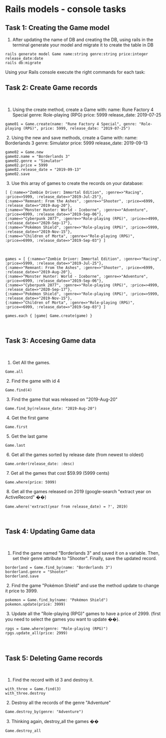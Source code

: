 # Rails models - console tasks

## Task 1: Creating the Game model

1. After updating the name of DB and creating the DB, using rails in the terminal generate your model and migrate it to create the table in DB

```
rails generate model Game name:string genre:string price:integer release_date:date​
rails db:migrate
```

Using your Rails console execute the right commands for each task:
​
## Task 2: Create Game records
​
1. Using the create method, create a Game with:
    name: Rune Factory 4 Special
    genre: Role-playing (RPG)
    price: 5999
    release_date: 2019-07-25
​
```
game01 = Game.create(name: "Rune Factory 4 Special", genre: "Role-playing (RPG)", price: 5999, release_date: "2019-07-25")
```
​
2. Using the new and save methods, create a Game with:
    name: Borderlands 3
    genre: Simulator
    price: 5999
    release_date: 2019-09-13
​
```
game02 = Game.new
game02.name = "Borderlands 3"
game02.genre = "Simulator"
game02.price = 5999
game02.release_date = "2019-09-13"
game02.save
```
​
3. Use this array of games to create the records on your database:
```
[ {:name=>"Zombie Driver: Immortal Edition", :genre=>"Racing", :price=>5999, :release_date=>"2019-Jul-25"},
{:name=>"Remnant: From the Ashes", :genre=>"Shooter", :price=>6999, :release_date=>"2019-Aug-20"},
{:name=>"Monster Hunter: World - Iceborne", :genre=>"Adventure", :price=>6999, :release_date=>"2019-Sep-06"},
{:name=>"Cyberpunk 2077", :genre=>"Role-playing (RPG)", :price=>4999, :release_date=>"2020-Sep-17"},
{:name=>"Pokémon Shield", :genre=>"Role-playing (RPG)", :price=>5999, :release_date=>"2019-Nov-15"},
{:name=>"Children of Morta", :genre=>"Role-playing (RPG)", :price=>6999, :release_date=>"2019-Sep-03"} ]
```
​
```
games = [ {:name=>"Zombie Driver: Immortal Edition", :genre=>"Racing", :price=>5999, :release_date=>"2019-Jul-25"},
{:name=>"Remnant: From the Ashes", :genre=>"Shooter", :price=>6999, :release_date=>"2019-Aug-20"},
{:name=>"Monster Hunter: World - Iceborne", :genre=>"Adventure", :price=>6999, :release_date=>"2019-Sep-06"},
{:name=>"Cyberpunk 2077", :genre=>"Role-playing (RPG)", :price=>4999, :release_date=>"2020-Sep-17"},
{:name=>"Pokémon Shield", :genre=>"Role-playing (RPG)", :price=>5999, :release_date=>"2019-Nov-15"},
{:name=>"Children of Morta", :genre=>"Role-playing (RPG)", :price=>6999, :release_date=>"2019-Sep-03"} ]

games.each { |game| Game.create(game) }
```
​
## Task 3: Accesing Game data
​
1. Get All the games.
​
```
Game.all
```
​
2. Find the game with id 4
​
```
Game.find(4)
```
​
3. Find the game that was released on "2019-Aug-20"
​
```
Game.find_by(release_date: "2019-Aug-20")
```
​
4. Get the first game
​
```
Game.first
```
​
5. Get the last game
​
```
Game.last
```
​
6. Get all the games sorted by release date (from newest to oldest)
​
```
Game.order(release_date: :desc)
```
​
7. Get all the games that cost $59.99 (5999 cents)
​
```
Game.where(price: 5999)
```
​
8. Get all the games released on 2019 (google-search "extract year on ActiveRecord" ��)
​
```
Game.where('extract(year from release_date) = ?', 2019)
```
​
## Task 4: Updating Game data
​
1. Find the game named "Borderlands 3" and saved it on a variable. Then, set their genre attribute to "Shooter". Finally, save the updated record.
​
```
borderland = Game.find_by(name: "Borderlands 3")
borderland.genre = "Shooter"
borderland.save
```
​
2. Find the game "Pokémon Shield" and use the method update to change it price to 3999.
​
```
pokemon = Game.find_by(name: "Pokémon Shield")
pokemon.update(price: 3999)
```
​
3. Update all the "Role-playing (RPG)" games to have a price of 2999. (first you need to select the games you want to update ��).
​
```
rpgs = Game.where(genre: "Role-playing (RPG)")
rpgs.update_all(price: 2999)
```
​
## Task 5: Deleting Game records
​
1. Find the record with id 3 and destroy it.
​
```
with_three = Game.find(3)
with_three.destroy
```
​
2. Destroy all the records of the genre "Adventure"
​
```
Game.destroy_by(genre: "Adventure")
```
​
3. Thinking again, destroy_all the games ��
​
```
Game.destroy_all
```
